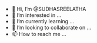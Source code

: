 - 👋 Hi, I’m @SUDHASREELATHA
- 👀 I’m interested in ...
- 🌱 I’m currently learning ...
- 💞️ I’m looking to collaborate on ...
- 📫 How to reach me ...

<!---
SUDHASREELATHA/SUDHASREELATHA is a ✨ special ✨ repository because its `README.md` (this file) appears on your GitHub profile.
You can click the Preview link to take a look at your changes.
--->
